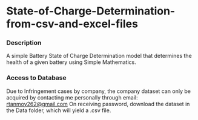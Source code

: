 # State-of-Charge-Determination-from-csv-and-excel-files

### Description
A simple Battery State of Charge Determination model that determines the health of a given battery using Simple Mathematics.
### Access to Database
Due to Infringement cases by company, the company dataset can only be acquired by contacting me personally through email: rtanmoy262@gmail.com On receiving password, download the dataset in the Data folder, which will yield a .csv file.
